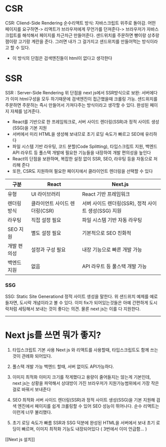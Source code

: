 

# CSR

CSR: Cliend-Side Rendering
순수리액트 방식: 자바스크립트 위주로 돌아감. 어떤 페이지를 요구하면-> 리액트가 브라우저에게 무언가를 던져준다-> 브라우저가 자바스크립트를 해석해서 페이지를 차근차근 만들어준다. 샌드위치를 주문하면 빵이랑 상추랑 잼이랑 고기랑 계란을 준다. 그러면 내가 그 걸가지고 샌드위치를 만들어먹는 방식이라고 할 수 있다. 
- 이 방식의 단점은 검색엔진들이 html이 없다고 생각한다



# SSR

SSR : Server-Side Rendering
위 단점을 next js에서 SSR방식으로 보완: 서버에다가 이미 html구성을 모두 하기때문에 검색엔진이 접근했을때 크롤링 가능. 샌드위치를 주문하면 주문하는 즉시 만들어서 가져다주는 방식이라고 생각할 수 있다. 완성된 페이지 자체를 넘겨준다.

- React를 기반으로 한 프레임워크로, 서버 사이드 렌더링(SSR)과 정적 사이트 생성(SSG)을 기본 지원
- 서버에서 미리 HTML을 생성해 보내므로 초기 로딩 속도가 빠르고 SEO에 유리하다
- 파일 시스템 기반 라우팅, 코드 분할(Code Splitting), 타입스크립트 지원, 백엔드 API 라우트 등 풀스택 개발에 필요한 기능들을 내장하여 개발 편의성을 높인다
- React의 단점을 보완하며, 복잡한 설정 없이 SSR, SEO, 라우팅 등을 자동으로 처리해 준다
- 또한, CSR도 지원하여 필요한 페이지에서 클라이언트 렌더링을 선택할 수 있다

| 구분     | React              | Next.js                            |
| ------ | ------------------ | ---------------------------------- |
| 유형     | UI 라이브러리           | React 기반 프레임워크                     |
| 렌더링 방식 | 클라이언트 사이드 렌더링(CSR) | 서버 사이드 렌더링(SSR), 정적 사이트 생성(SSG) 지원 |
| 라우팅    | 직접 설정 필요           | 파일 시스템 기반 자동 라우팅                   |
| SEO 지원 | 별도 설정 필요           | 기본적으로 SEO 친화적                      |
| 개발 편의성 | 설정과 구성 필요          | 내장 기능으로 빠른 개발 가능                   |
| 백엔드 지원 | 없음                 | API 라우트 등 풀스택 개발 가능                |

### SSG 
SSG: Static Site Generationd
정적 사이트 생성을 말한다. 
위 샌드위치 예제를 예로 들자면, 도시락 개념이라고 볼 수 있다. 
이미 fix가 되어있는것들은 아예 간편하게 도시락처럼 세팅해서 보내는 것이 좋다는 의견.
물론 next js는 이를 다 지원한다.


---


# Next js를 쓰면 뭐가 좋지?

1. 타입스크립트 기본 사용
	Next js 와 리액트를 사용할때, 타입스크립트도 함께 쓰는것이 관례화 되어있다.

2. 풀스택 개발 가능
	백엔드 할때, 서버 없이도 API가능하다. 

3. 이미지 최적화
	이미지 크기를 작게했다고 용량이 줄어들지는 않는게 기본인데,  next js는 상황을 파악해서 상대방이 가진 브라우저가 지원가능범위에서 가장 작은걸로 바꿔서 보내준다

4. SEO 최적화
	서버 사이드 렌더링(SSR)과 정적 사이트 생성(SSG)을 기본 지원해 검색 엔진에서 페이지를 쉽게 크롤링할 수 있어 SEO 성능이 뛰어나다. 순수 리액트는 이런게 너무 불리했다.

5. 초기 로딩 속도가 빠름
	SSR과 SSG 덕분에 완성된 HTML을 서버에서 보내 초기 로딩이 빠르며, 이미지 최적화 기능도 내장되어있다 ( 3번에서 이미 언급함... )



[[Next js 설치]]